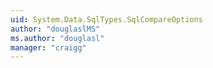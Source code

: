 ```yaml
---
uid: System.Data.SqlTypes.SqlCompareOptions
author: "douglaslMS"
ms.author: "douglasl"
manager: "craigg"
---
```

